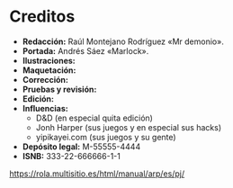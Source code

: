 
Creditos
========

* **Redacción:** Raúl Montejano Rodríguez «Mr demonio».  
* **Portada:** Andrés Sáez «Marlock».  
* **Ilustraciones:**  
* **Maquetación:**  
* **Corrección:**  
* **Pruebas y revisión:**  
* **Edición:**  
* **Influencias:**
	* D&D (en especial quita edición)
	* Jonh Harper (sus juegos y en especial sus hacks)
	* yipikayei.com  (sus juegos y su gente)
* **Depósito legal:** M-55555-4444  
* **ISNB:** 333-22-666666-1-1

https://rola.multisitio.es/html/manual/arp/es/pj/

<span data-content="center-xy" data-h1="off" data-index="off"></span>
